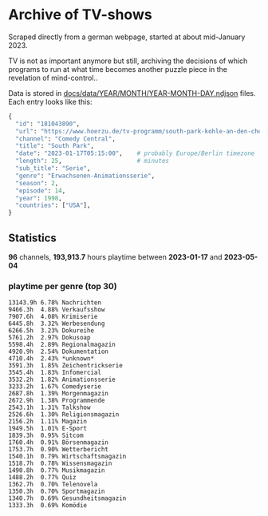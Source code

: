 # Archive of TV-shows

Scraped directly from a german webpage, started at about mid-January 2023.

TV is not as important anymore but still, archiving the decisions of which programs to run at what time
becomes another puzzle piece in the revelation of mind-control.. 

Data is stored in [docs/data/YEAR/MONTH/YEAR-MONTH-DAY.ndjson](docs/data/) files. 
Each entry looks like this:

```python
{
  "id": "181043890", 
  "url": "https://www.hoerzu.de/tv-programm/south-park-kohle-an-den-chefkoch/bid_181043890/", 
  "channel": "Comedy Central", 
  "title": "South Park", 
  "date": "2023-01-17T05:15:00",    # probably Europe/Berlin timezone 
  "length": 25,                     # minutes 
  "sub_title": "Serie", 
  "genre": "Erwachsenen-Animationsserie", 
  "season": 2, 
  "episode": 14, 
  "year": 1998, 
  "countries": ["USA"],
}
```

## Statistics

**96** channels, **193,913.7** hours playtime between **2023-01-17** and **2023-05-04**


### playtime per genre (top 30)

    13143.9h 6.78% Nachrichten
    9466.3h  4.88% Verkaufsshow
    7907.6h  4.08% Krimiserie
    6445.8h  3.32% Werbesendung
    6266.5h  3.23% Dokureihe
    5761.2h  2.97% Dokusoap
    5598.4h  2.89% Regionalmagazin
    4920.9h  2.54% Dokumentation
    4710.4h  2.43% *unknown*
    3591.3h  1.85% Zeichentrickserie
    3545.4h  1.83% Infomercial
    3532.2h  1.82% Animationsserie
    3233.2h  1.67% Comedyserie
    2687.8h  1.39% Morgenmagazin
    2672.9h  1.38% Programmende
    2543.1h  1.31% Talkshow
    2526.6h  1.30% Religionsmagazin
    2156.2h  1.11% Magazin
    1949.5h  1.01% E-Sport
    1839.3h  0.95% Sitcom
    1760.4h  0.91% Börsenmagazin
    1753.7h  0.90% Wetterbericht
    1540.1h  0.79% Wirtschaftsmagazin
    1518.7h  0.78% Wissensmagazin
    1490.8h  0.77% Musikmagazin
    1488.2h  0.77% Quiz
    1362.7h  0.70% Telenovela
    1350.3h  0.70% Sportmagazin
    1340.7h  0.69% Gesundheitsmagazin
    1333.3h  0.69% Komödie
